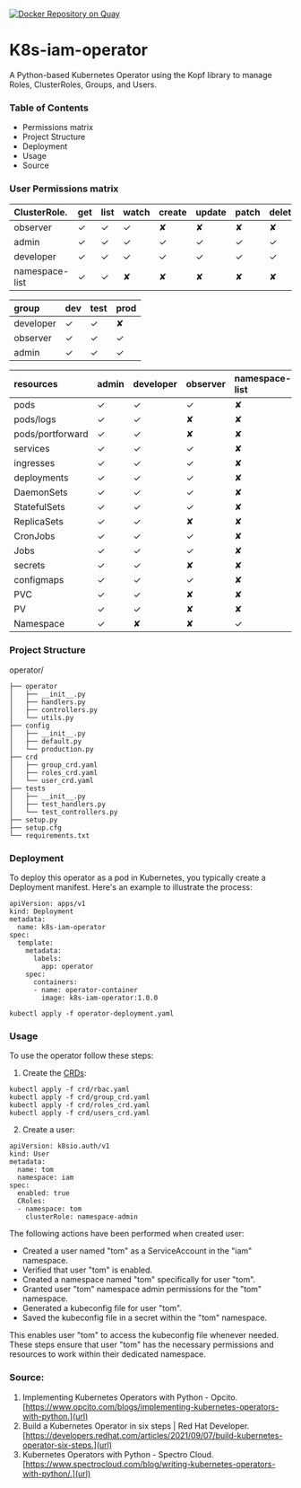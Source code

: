 [![Docker Repository on Quay](https://quay.io/repository/yannick_siewe/k8s-iam-operator/status "Docker Repository on Quay")](https://quay.io/repository/yannick_siewe/k8s-iam-operator)

# K8s-iam-operator
A Python-based Kubernetes Operator using the Kopf library to manage Roles, ClusterRoles, Groups, and Users.

### Table of Contents
- Permissions matrix
- Project Structure 
- Deployment
- Usage
- Source


### User Permissions matrix
|ClusterRole.    | 	 get     |    list   |   watch   |  create   |   update  |    patch  |   delete  |
|:---------------|:----------|:----------|:----------|:----------|:----------|:----------|:----------|
| observer       |      ✓    |      ✓    |      ✓    |     ✘     |      ✘    |      ✘    |      ✘    |
| admin          |      ✓    |      ✓    |      ✓    |     ✓     |      ✓    |      ✓    |      ✓    |
| developer      |      ✓    |      ✓    |      ✓    |     ✓     |      ✓    |      ✓    |      ✓    |
| namespace-list |      ✓    |      ✓    |      ✘    |     ✘     |      ✘    |      ✘    |      ✘    |

| group     | dev       | test      | prod      |
|:----------|:----------|:----------|:----------|
| developer |     ✓     |     ✓     |     ✘     |
| observer  |     ✓     |     ✓     |     ✓     |
| admin     |     ✓     |     ✓     |     ✓     |

|resources         | admin     | developer | observer  | namespace-list|
|:-----------------|:----------|:----------|:----------|:--------------|
| pods             |     ✓     |     ✓     |     ✓     |       ✘       |
| pods/logs        |     ✓     |     ✓     |     ✘     |       ✘       |
| pods/portforward |     ✓     |     ✓     |     ✘     |       ✘       |
| services         |     ✓     |     ✓     |     ✓     |       ✘       |
| ingresses        |     ✓     |     ✓     |     ✓     |       ✘       |
| deployments      |     ✓     |     ✓     |     ✓     |       ✘       |
| DaemonSets       |     ✓     |     ✓     |     ✓     |       ✘       |
| StatefulSets     |     ✓     |     ✓     |     ✓     |       ✘       |
| ReplicaSets      |     ✓     |     ✓     |     ✘     |       ✘       |
| CronJobs         |     ✓     |     ✓     |     ✓     |       ✘       |
| Jobs             |     ✓     |     ✓     |     ✓     |       ✘       |
| secrets          |     ✓     |     ✓     |     ✘     |       ✘       |
| configmaps       |     ✓     |     ✓     |     ✓     |       ✘       |
| PVC              |     ✓     |     ✓     |     ✘     |       ✘       |
| PV               |     ✓     |     ✓     |     ✘     |       ✘       |
| Namespace        |     ✓     |     ✘     |     ✘     |       ✓       |


### Project Structure 
operator/
```text
├── operator
│   ├── __init__.py
│   ├── handlers.py
│   ├── controllers.py
│   └── utils.py
├── config
│   ├── __init__.py
│   ├── default.py
│   └── production.py
├── crd
│   ├── group_crd.yaml
│   ├── roles_crd.yaml
│   └── user_crd.yaml
├── tests
│   ├── __init__.py
│   ├── test_handlers.py
│   └── test_controllers.py
├── setup.py
├── setup.cfg
└── requirements.txt
```

### Deployment
To deploy this operator as a pod in Kubernetes, you typically create a Deployment manifest. 
Here's an example to illustrate the process: 
```kubernetes
apiVersion: apps/v1
kind: Deployment
metadata:
  name: k8s-iam-operator
spec:
  template:
    metadata:
      labels:
        app: operator
    spec:
      containers:
      - name: operator-container
        image: k8s-iam-operator:1.0.0
```
```shell
kubectl apply -f operator-deployment.yaml
```

### Usage
To use the operator follow these steps:
1. Create the [CRDs](k8s-iam-operator/crd/):
```shell
kubectl apply -f crd/rbac.yaml
kubectl apply -f crd/group_crd.yaml
kubectl apply -f crd/roles_crd.yaml
kubectl apply -f crd/users_crd.yaml
```
2. Create a user:
```kubernetes
apiVersion: k8sio.auth/v1
kind: User
metadata:
  name: tom
  namespace: iam
spec:
  enabled: true
  CRoles:
  - namespace: tom
    clusterRole: namespace-admin
```

The following actions have been performed when created user:

- Created a user named "tom" as a ServiceAccount in the "iam" namespace.
- Verified that user "tom" is enabled.
- Created a namespace named "tom" specifically for user "tom".
- Granted user "tom" namespace admin permissions for the "tom" namespace.
- Generated a kubeconfig file for user "tom".
- Saved the kubeconfig file in a secret within the "tom" namespace.

This enables user "tom" to access the kubeconfig file whenever needed.
These steps ensure that user "tom" has the necessary permissions and resources to work within their dedicated namespace.

### Source:
1. Implementing Kubernetes Operators with Python - Opcito. [https://www.opcito.com/blogs/implementing-kubernetes-operators-with-python.](url)
2. Build a Kubernetes Operator in six steps | Red Hat Developer. [https://developers.redhat.com/articles/2021/09/07/build-kubernetes-operator-six-steps.](url)
3. Kubernetes Operators with Python - Spectro Cloud. [https://www.spectrocloud.com/blog/writing-kubernetes-operators-with-python/.](url)
